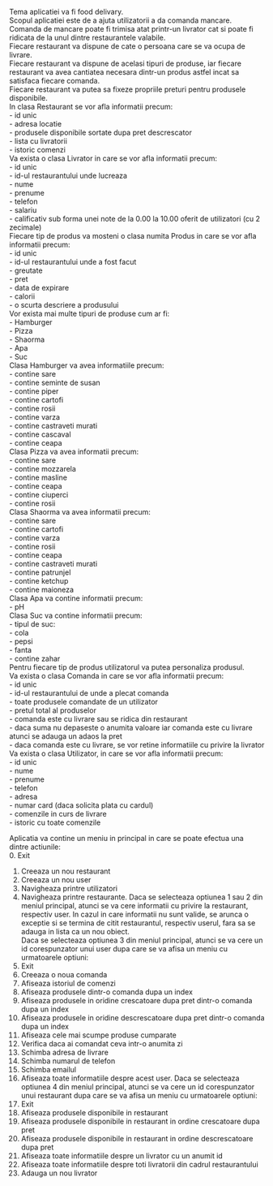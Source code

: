 Tema aplicatiei va fi food delivary. <br>
Scopul aplicatiei este de a ajuta utilizatorii a da comanda mancare.  <br>
Comanda de mancare poate fi trimisa atat printr-un livrator cat si poate fi ridicata de la unul dintre restaurantele valabile.  <br>
Fiecare restaurant va dispune de cate o persoana care se va ocupa de livrare. <br>
Fiecare restaurant va dispune de acelasi tipuri de produse, iar fiecare restaurant va avea cantiatea necesara dintr-un produs astfel incat sa satisfaca fiecare comanda.  <br>
Fiecare restaurant va putea sa fixeze propriile preturi pentru produsele disponibile.  <br>
In clasa Restaurant se vor afla informatii precum:  <br>
	- id unic  <br>
	- adresa locatie  <br>
	- produsele disponibile sortate dupa pret descrescator  <br>
	- lista cu livratorii  <br>
	- istoric comenzi  <br>
Va exista o clasa Livrator in care se vor afla informatii precum:  <br>
	- id unic  <br>
	- id-ul restaurantului unde lucreaza  <br>
	- nume  <br>
	- prenume  <br>
	- telefon  <br>
	- salariu  <br>
	- calificativ sub forma unei note de la 0.00 la 10.00 oferit de utilizatori (cu 2 zecimale)  <br>
Fiecare tip de produs va mosteni o clasa numita Produs in care se vor afla informatii precum:   <br>
	- id unic  <br>
	- id-ul restaurantului unde a fost facut  <br>
	- greutate   <br>
	- pret   <br>
	- data de expirare  <br>
 	- calorii  <br>
	- o scurta descriere a produsului  <br>
Vor exista mai multe tipuri de produse cum ar fi:   <br>
	- Hamburger  <br>
	- Pizza  <br>
 	- Shaorma  <br>
	- Apa   <br>
	- Suc  <br>
Clasa Hamburger va avea informatiile precum:  <br>
	- contine sare  <br>
	- contine seminte de susan  <br>
	- contine piper  <br>
	- contine cartofi  <br>
	- contine rosii  <br> 
	- contine varza  <br>
	- contine castraveti murati  <br>
	- contine cascaval  <br>
	- contine ceapa  <br>
Clasa Pizza va avea informatii precum:  <br>
	- contine sare  <br>
	- contine mozzarela  <br>
	- contine masline  <br>
	- contine ceapa	  <br>
	- contine ciuperci  <br>
	- contine rosii  <br>
Clasa Shaorma va avea informatii precum: <br>
	- contine sare <br> 
	- contine cartofi <br>
	- contine varza <br>
	- contine rosii <br>
	- contine ceapa <br>
	- contine castraveti murati <br>
	- contine patrunjel <br>
	- contine ketchup <br>
	- contine maioneza <br>
Clasa Apa va contine informatii precum: <br>
	- pH <br>
Clasa Suc va contine informatii precum: <br>
	- tipul de suc: <br>
		- cola <br>
		- pepsi	 <br>
		- fanta <br>
	- contine zahar <br>
Pentru fiecare tip de produs utilizatorul va putea personaliza produsul. <br>
Va exista o clasa Comanda in care se vor afla informatii precum:  <br>
	- id unic <br>
	- id-ul restaurantului de unde a plecat comanda <br>
	- toate produsele comandate de un utilizator <br>
	- pretul total al produselor  <br>
	- comanda este cu livrare sau se ridica din restaurant <br>
	- daca suma nu depaseste o anumita valoare iar comanda este cu livrare atunci se adauga un adaos la pret <br>
	- daca comanda este cu livrare, se vor retine informatiile cu privire la livrator <br>
Va exista o clasa Utilizator, in care se vor afla informatii precum: <br>
	- id unic <br>
	- nume <br>
	- prenume <br>
	- telefon <br>
	- adresa <br>
	- numar card (daca solicita plata cu cardul) <br>
	- comenzile in curs de livrare <br>
	- istoric cu toate comenzile <br>

Aplicatia va contine un meniu in principal in care se poate efectua una dintre actiunile: <br>
0. Exit
1. Creeaza un nou restaurant
2. Creeaza un nou user
3. Navigheaza printre utilizatori
4. Navigheaza printre restaurante.
Daca se selecteaza optiunea 1 sau 2 din meniul principal, atunci se va cere informatii cu privire la restaurant, respectiv user. In cazul in care informatii nu sunt valide, se arunca o exceptie si se termina de citit restaurantul, respectiv userul, fara sa se adauga in lista ca un nou obiect. <br>
Daca se selecteaza optiunea 3 din meniul principal, atunci se va cere un id corespunzator unui user dupa care se va afisa un meniu cu urmatoarele optiuni: <br>
0. Exit
1. Creeaza o noua comanda
2. Afiseaza istoriul de comenzi
3. Afiseaza produsele dintr-o comanda dupa un index
4. Afiseaza produsele in oridine crescatoare dupa pret dintr-o comanda dupa un index
5. Afiseaza produsele in oridine descrescatoare dupa pret dintr-o comanda dupa un index
6. Afiseaza cele mai scumpe produse cumparate
7. Verifica daca ai comandat ceva intr-o anumita zi
8. Schimba adresa de livrare
9. Schimba numarul de telefon
10. Schimba emailul
11. Afiseaza toate informatiile despre acest user.
Daca se selecteaza optiunea 4 din meniul principal, atunci se va cere un id corespunzator unui restaurant dupa care se va afisa un meniu cu urmatoarele optiuni: <br>
0. Exit
1. Afiseaza produsele disponibile in restaurant
2. Afiseaza produsele disponibile in restaurant in ordine crescatoare dupa pret
3. Afiseaza produsele disponibile in restaurant in ordine descrescatoare dupa pret
4. Afiseaza toate informatiile despre un livrator cu un anumit id
5. Afiseaza toate informatiile despre toti livratorii din cadrul restaurantului
6. Adauga un nou livrator
 
 
 
 
 
 
 
